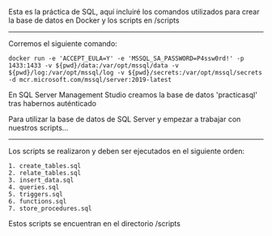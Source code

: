 Esta es la práctica de SQL, aquí incluiré los comandos utilizados para crear la base de datos en Docker y los scripts en /scripts

-------------------

Corremos el siguiente comando:

    docker run -e 'ACCEPT_EULA=Y' -e 'MSSQL_SA_PASSWORD=P4ssw0rd!' -p 1433:1433 -v ${pwd}/data:/var/opt/mssql/data -v ${pwd}/log:/var/opt/mssql/log -v ${pwd}/secrets:/var/opt/mssql/secrets -d mcr.microsoft.com/mssql/server:2019-latest

En SQL Server Management Studio creamos la base de datos 'practicasql' tras habernos auténticado

Para utilizar la base de datos de SQL Server y empezar a trabajar con nuestros scripts...

-------------------

Los scripts se realizaron y deben ser ejecutados en el siguiente orden:
    
    1. create_tables.sql
    2. relate_tables.sql
    3. insert_data.sql
    4. queries.sql
    5. triggers.sql
    6. functions.sql
    7. store_procedures.sql

Estos scripts se encuentran en el directorio /scripts